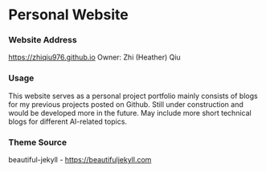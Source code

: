 # Personal Website

### Website Address
https://zhiqiu976.github.io
Owner: Zhi (Heather) Qiu

### Usage
This website serves as a personal project portfolio mainly consists of blogs for my previous projects posted on Github. Still under construction and would be developed more in the future. May include more short technical blogs for different AI-related topics.

### Theme Source
beautiful-jekyll - https://beautifuljekyll.com
